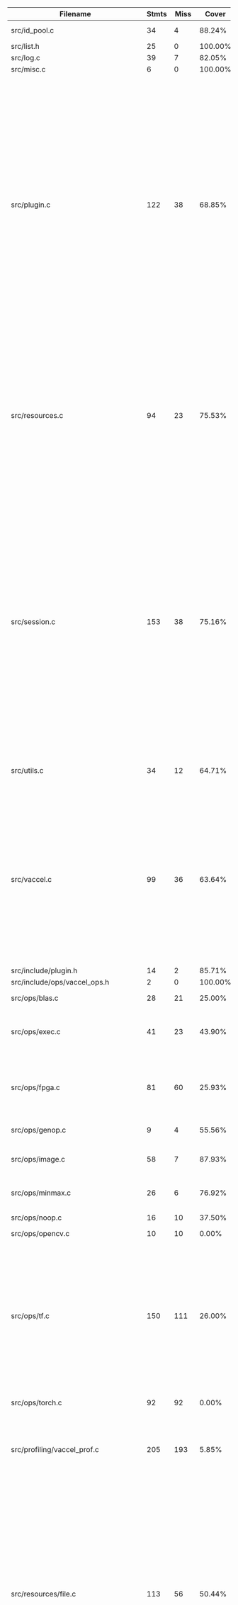 | Filename                              |   Stmts |   Miss | Cover   | Missing                                                                                                                                                                                                                                                                |
|---------------------------------------|---------|--------|---------|------------------------------------------------------------------------------------------------------------------------------------------------------------------------------------------------------------------------------------------------------------------------|
| src/id_pool.c                         |      34 |      4 | 88.24%  | 27, 65, 68, 75                                                                                                                                                                                                                                                         |
| src/list.h                            |      25 |      0 | 100.00% |                                                                                                                                                                                                                                                                        |
| src/log.c                             |      39 |      7 | 82.05%  | 66-75                                                                                                                                                                                                                                                                  |
| src/misc.c                            |       6 |      0 | 100.00% |                                                                                                                                                                                                                                                                        |
| src/plugin.c                          |     122 |     38 | 68.85%  | 46-47, 51-52, 56-57, 71-72, 76-77, 81-82, 86, 89, 98-103, 113, 116, 119, 123, 136-137, 154-155, 159-160, 165-166, 185, 197-198, 202-204, 278-279, 284                                                                                                                  |
| src/resources.c                       |      94 |     23 | 75.53%  | 46, 59, 74, 83-85, 91, 107, 126, 129, 140-142, 165-166, 175-176, 185-186, 195-197, 202, 206                                                                                                                                                                            |
| src/session.c                         |     153 |     38 | 75.16%  | 55, 77, 82, 88-89, 126-128, 135, 157, 161, 167-170, 175, 183-185, 191, 197-199, 207, 222, 230-231, 236, 243, 253-264, 273, 281, 298, 306                                                                                                                               |
| src/utils.c                           |      34 |     12 | 64.71%  | 33, 55-56, 63-65, 68-70, 76-78                                                                                                                                                                                                                                         |
| src/vaccel.c                          |      99 |     36 | 63.64%  | 42-43, 48-50, 56, 61, 70-72, 81, 88, 101-102, 106-123, 129-130, 135-136, 172-173, 178-179, 184-185                                                                                                                                                                     |
| src/include/plugin.h                  |      14 |      2 | 85.71%  | 66-67                                                                                                                                                                                                                                                                  |
| src/include/ops/vaccel_ops.h          |       2 |      0 | 100.00% |                                                                                                                                                                                                                                                                        |
| src/ops/blas.c                        |      28 |     21 | 25.00%  | 34, 50, 55-85                                                                                                                                                                                                                                                          |
| src/ops/exec.c                        |      41 |     23 | 43.90%  | 33, 41, 52, 60, 71-73, 85-116                                                                                                                                                                                                                                          |
| src/ops/fpga.c                        |      81 |     60 | 25.93%  | 20, 25-43, 62, 67-130, 149, 154-174                                                                                                                                                                                                                                    |
| src/ops/genop.c                       |       9 |      4 | 55.56%  | 70-71, 76-77                                                                                                                                                                                                                                                           |
| src/ops/image.c                       |      58 |      7 | 87.93%  | 35, 45-46, 73-76, 80-83                                                                                                                                                                                                                                                |
| src/ops/minmax.c                      |      26 |      6 | 76.92%  | 18, 32, 44-46, 50-52                                                                                                                                                                                                                                                   |
| src/ops/noop.c                        |      16 |     10 | 37.50%  | 27, 35, 40-56                                                                                                                                                                                                                                                          |
| src/ops/opencv.c                      |      10 |     10 | 0.00%   | 9-43                                                                                                                                                                                                                                                                   |
| src/ops/tf.c                          |     150 |    111 | 26.00%  | 32-139, 149, 155-156, 166-229, 244-245, 257-258, 282-283, 297-298, 312-338                                                                                                                                                                                             |
| src/ops/torch.c                       |      92 |     92 | 0.00%   | 19-261                                                                                                                                                                                                                                                                 |
| src/profiling/vaccel_prof.c           |     205 |    193 | 5.85%   | 30-36, 46-99, 107-120, 128-205, 213-407                                                                                                                                                                                                                                |
| src/resources/file.c                  |     113 |     56 | 50.44%  | 37, 40-41, 46, 72-73, 77-78, 82-83, 96-97, 102, 125-126, 130-132, 147-150, 155-161, 182, 189, 204, 208, 216-218, 227, 251-295                                                                                                                                          |
| src/resources/shared_object.c         |      68 |     32 | 52.94%  | 32, 43, 47, 52, 58-62, 69, 73, 78, 83, 87, 93, 99-124, 130, 137, 144-149                                                                                                                                                                                               |
| src/resources/tf_model.c              |      64 |     28 | 56.25%  | 32, 43, 47, 52, 58-62, 69, 73, 78, 83, 87, 93, 99-106, 111, 118, 125-130                                                                                                                                                                                               |
| src/resources/tf_saved_model.c        |     180 |     77 | 57.22%  | 36, 48-49, 66, 70-71, 79-80, 100, 125, 128, 131-132, 138-139, 145-146, 152-153, 158-159, 167-186, 202-203, 207-208, 222-231, 246-247, 251-252, 266-275, 290-291, 295-296, 310-319, 337-338, 343-344, 350, 360, 365-366, 371-372, 378, 383, 388, 397-402, 414, 421, 432 |
| src/resources/torch_saved_model.c     |     118 |    118 | 0.00%   | 31-298                                                                                                                                                                                                                                                                 |
| test/op/test_blas.cpp                 |      21 |      0 | 100.00% |                                                                                                                                                                                                                                                                        |
| test/op/test_exec.cpp                 |     156 |     11 | 92.95%  | 107-108, 113-114, 119-121, 129-132                                                                                                                                                                                                                                     |
| test/op/test_fpga.cpp                 |      86 |      1 | 98.84%  | 45                                                                                                                                                                                                                                                                     |
| test/op/test_image.cpp                |     144 |     13 | 90.97%  | 44-45, 54-55, 61-62, 68-69, 78-82                                                                                                                                                                                                                                      |
| test/op/test_image_generic.cpp        |     189 |     18 | 90.48%  | 43-44, 53-54, 60-61, 67-68, 77-81, 115, 167, 219, 271, 322                                                                                                                                                                                                             |
| test/op/test_minmax.cpp               |      57 |      0 | 100.00% |                                                                                                                                                                                                                                                                        |
| test/op/test_noop.cpp                 |       8 |      0 | 100.00% |                                                                                                                                                                                                                                                                        |
| test/op/test_tf_interference.cpp      |      58 |      0 | 100.00% |                                                                                                                                                                                                                                                                        |
| test/op/test_tf_model.cpp             |      55 |     11 | 80.00%  | 35-36, 41-42, 47-49, 57-60                                                                                                                                                                                                                                             |
| test/op/test_tf_saved_model.cpp       |      74 |      6 | 91.89%  | 42-43, 48-49, 57, 72                                                                                                                                                                                                                                                   |
| test/unit/test_bootstrap_shutdown.cpp |      27 |      1 | 96.30%  | 61                                                                                                                                                                                                                                                                     |
| test/unit/test_id_pool.cpp            |      89 |      0 | 100.00% |                                                                                                                                                                                                                                                                        |
| test/unit/test_log.cpp                |      32 |      0 | 100.00% |                                                                                                                                                                                                                                                                        |
| test/unit/test_misc.cpp               |      10 |      0 | 100.00% |                                                                                                                                                                                                                                                                        |
| test/unit/test_misc_mock.cpp          |      12 |      0 | 100.00% |                                                                                                                                                                                                                                                                        |
| test/unit/test_plugin.cpp             |      30 |      3 | 90.00%  | 21-26                                                                                                                                                                                                                                                                  |
| test/unit/test_resource.cpp           |      97 |      0 | 100.00% |                                                                                                                                                                                                                                                                        |
| test/unit/test_session.cpp            |     187 |      1 | 99.47%  | 19                                                                                                                                                                                                                                                                     |
| test/unit/test_vaccel.cpp             |      85 |     59 | 30.59%  | 45-105, 112-113, 117-132, 137-138, 143-144, 152-162                                                                                                                                                                                                                    |
| TOTAL                                 |    3298 |   1132 | 65.68%  |                                                                                                                                                                                                                                                                        |